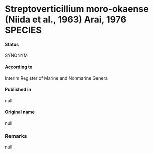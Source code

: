 # Streptoverticillium moro-okaense (Niida et al., 1963) Arai, 1976 SPECIES

#### Status
SYNONYM

#### According to
Interim Register of Marine and Nonmarine Genera

#### Published in
null

#### Original name
null

### Remarks
null